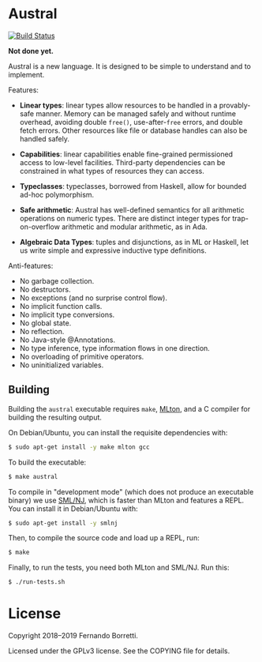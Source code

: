 # Austral

[![Build Status](https://travis-ci.com/austral/austral.svg?branch=master)](https://travis-ci.com/austral/austral)

**Not done yet.**

Austral is a new language. It is designed to be simple to understand and to
implement.

Features:

- **Linear types**: linear types allow resources to be handled in a
  provably-safe manner. Memory can be managed safely and without runtime
  overhead, avoiding double `free()`, use-after-`free` errors, and double fetch
  errors. Other resources like file or database handles can also be handled
  safely.

- **Capabilities**: linear capabilities enable fine-grained permissioned access
  to low-level facilities. Third-party dependencies can be constrained in what
  types of resources they can access.

- **Typeclasses**: typeclasses, borrowed from Haskell, allow for bounded ad-hoc
  polymorphism.

- **Safe arithmetic**: Austral has well-defined semantics for all arithmetic
  operations on numeric types. There are distinct integer types for
  trap-on-overflow arithmetic and modular arithmetic, as in Ada.

- **Algebraic Data Types**: tuples and disjunctions, as in ML or Haskell, let us
  write simple and expressive inductive type definitions.

Anti-features:

- No garbage collection.
- No destructors.
- No exceptions (and no surprise control flow).
- No implicit function calls.
- No implicit type conversions.
- No global state.
- No reflection.
- No Java-style @Annotations.
- No type inference, type information flows in one direction.
- No overloading of primitive operators.
- No uninitialized variables.

## Building

Building the `austral` executable requires `make`, [MLton][mlton], and a C
compiler for building the resulting output.

On Debian/Ubuntu, you can install the requisite dependencies with:

```bash
$ sudo apt-get install -y make mlton gcc
```

To build the executable:

```bash
$ make austral
```

To compile in "development mode" (which does not produce an executable binary)
we use [SML/NJ][smlnj], which is faster than MLton and features a REPL. You can
install it in Debian/Ubuntu with:

```bash
$ sudo apt-get install -y smlnj
```

Then, to compile the source code and load up a REPL, run:

```bash
$ make
```

Finally, to run the tests, you need both MLton and SML/NJ. Run this:

```bash
$ ./run-tests.sh
```

# License

Copyright 2018–2019 Fernando Borretti.

Licensed under the GPLv3 license. See the COPYING file for details.

[mlton]: http://www.mlton.org/
[smlnj]: https://www.smlnj.org/
